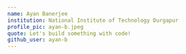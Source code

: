 ```yaml
---
name: Ayan Banerjee
institution: National Institute of Technology Durgapur
profile_pic: ayan-b.jpeg
quote: Let's build something with code!
github_user: ayan-b
---
```

